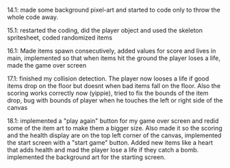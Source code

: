 14.1: made some background pixel-art and started to code only to throw the whole code away.

15.1: restarted the coding, did the player object and used the skeleton spritesheet, coded randomized items

16.1: Made items spawn consecutively, added values for score and lives in main, implemented so that when items hit the ground the player loses a life, made the game over screen

17.1: finished my collision detection. The player now looses a life if good items drop on the floor but doesnt when bad items fall on the floor. Also the scoring works correctly now (yippie), tried to fix the bounds of the item drop, bug with bounds of player when he touches the left or right side of the canvas 

18.1: implemented a "play again" button for my game over screen and redid some of the item art to make them a bigger size. Also made it so the scoring and the health display are on the top left corner of the canvas, implemented the start screen with a "start game" button. Added new items like a heart that adds health and mad the player lose a life if they catch a bomb. implemented the background art for the starting screen.























   
